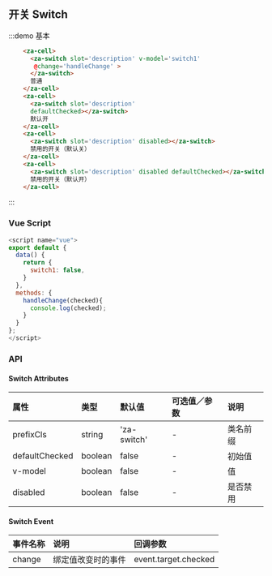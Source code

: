 

## 开关 Switch

:::demo 基本
```html
    <za-cell>
      <za-switch slot='description' v-model='switch1'
       @change='handleChange' >
      </za-switch>
      普通
    </za-cell>
    <za-cell>
      <za-switch slot='description' 
      defaultChecked></za-switch>
      默认开
    </za-cell>
    <za-cell>
      <za-switch slot='description' disabled></za-switch>
      禁用的开关（默认关）
    </za-cell>
    <za-cell>
      <za-switch slot='description' disabled defaultChecked></za-switch>
      禁用的开关（默认开）
    </za-cell>
```
:::

### Vue Script
```javascript
<script name="vue">
export default {
  data() {
    return {
      switch1: false,
    }
  },
  methods: {
    handleChange(checked){
      console.log(checked);
    }
  }
};
</script>
```


### API

#### Switch Attributes

| 属性 | 类型 | 默认值 | 可选值／参数 | 说明 |
| :--- | :--- | :--- | :--- | :--- |
| prefixCls | string | 'za-switch' | - | 类名前缀 |
| defaultChecked | boolean | false | - | 初始值 |
| v-model | boolean | false | - | 值 |
| disabled | boolean | false | - | 是否禁用 |
#### Switch Event
| 事件名称 | 说明 | 回调参数 |
| :--- | :--- | :--- |
| change | 绑定值改变时的事件 | event.target.checked |